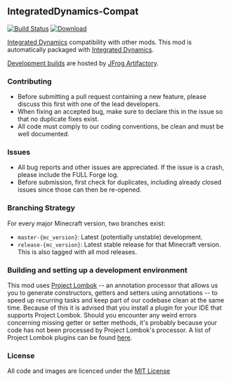 ## IntegratedDynamics-Compat

[![Build Status](https://github.com/CyclopsMC/IntegratedDynamics-Compat/workflows/CI/badge.svg)](https://github.com/CyclopsMC/IntegratedDynamics-Compat/actions?query=workflow%3ACI)
[![Download](https://img.shields.io/static/v1?label=Maven&message=GitHub%20Packages&color=blue)](https://github.com/CyclopsMC/packages/packages/770048)

[Integrated Dynamics](https://github.com/CyclopsMC/IntegratedDynamics) compatibility with other mods.
This mod is automatically packaged with [Integrated Dynamics](https://github.com/CyclopsMC/IntegratedDynamics).

[Development builds](https://oss.jfrog.org/artifactory/simple/libs-release/org/cyclops/integrateddynamicscompat/IntegratedDynamicsCompat/) are hosted by [JFrog Artifactory](https://www.jfrog.com/artifactory/).

### Contributing
* Before submitting a pull request containing a new feature, please discuss this first with one of the lead developers.
* When fixing an accepted bug, make sure to declare this in the issue so that no duplicate fixes exist.
* All code must comply to our coding conventions, be clean and must be well documented.

### Issues
* All bug reports and other issues are appreciated. If the issue is a crash, please include the FULL Forge log.
* Before submission, first check for duplicates, including already closed issues since those can then be re-opened.

### Branching Strategy

For every major Minecraft version, two branches exist:

* `master-{mc_version}`: Latest (potentially unstable) development.
* `release-{mc_version}`: Latest stable release for that Minecraft version. This is also tagged with all mod releases.

### Building and setting up a development environment

This mod uses [Project Lombok](http://projectlombok.org/) -- an annotation processor that allows us you to generate constructors, getters and setters using annotations -- to speed up recurring tasks and keep part of our codebase clean at the same time. Because of this it is advised that you install a plugin for your IDE that supports Project Lombok. Should you encounter any weird errors concerning missing getter or setter methods, it's probably because your code has not been processed by Project Lombok's processor. A list of Project Lombok plugins can be found [here](http://projectlombok.org/download.htm).

### License
All code and images are licenced under the [MIT License](https://github.com/CyclopsMC/IntegratedDynamics-Compat/blob/master-1.8/LICENSE.txt)
